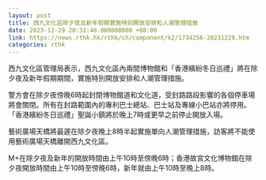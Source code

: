 ```yaml
---
layout: post
title: 西九文化區除夕夜及新年假期實施特別開放安排和人潮管理措施
date: 2023-12-29 20:31:48.000000000 +08:00
link: https://news.rthk.hk/rthk/ch/component/k2/1734256-20231229.htm
categories: rthk
---
```


西九文化區管理局表示，西九文化區內兩間博物館和「香港繽紛冬日巡禮」將在除夕夜及新年假期期間，實施特別開放安排和人潮管理措施。

警方會在除夕夜傍晚6時起封閉博物館道和文化道，受封路路段影響的各個停車場將會關閉。所有在封路範圍內的專利巴士總站、巴士站及專線小巴站亦將停用。「香港繽紛冬日巡禮」聖誕小鎮將於晚上7時或更早之前停止開放入場。

藝術廣場天橋將最遲在除夕夜晚上8時半起實施單向人潮管理措施，訪客將不能使用藝術廣場天橋離開西九文化區。

M+在除夕夜及新年的開放時間由上午10時至傍晚6時；香港故宮文化博物館在除夕夜開放時間由上午10時至傍晚6時，新年就由上午10時至晚上8時。
